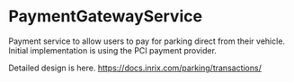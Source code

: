 # PaymentGatewayService
Payment service to allow users to pay for parking direct from their vehicle.
Initial implementation is using the PCI payment provider.

Detailed design is here.  https://docs.inrix.com/parking/transactions/
